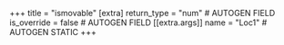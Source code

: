 +++
title = "ismovable"
[extra]
return_type = "num" # AUTOGEN FIELD
is_override = false # AUTOGEN FIELD
[[extra.args]]
name = "Loc1" # AUTOGEN STATIC
+++